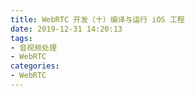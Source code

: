 ```yaml
---
title: WebRTC 开发（十）编译与运行 iOS 工程
date: 2019-12-31 14:20:13
tags:
- 音视频处理
- WebRTC
categories:
- WebRTC
---
```


